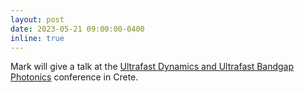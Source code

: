 ```yaml
---
layout: post
date: 2023-05-21 09:00:00-0400
inline: true
---
```


Mark will give a talk at the [Ultrafast Dynamics and Ultrafast Bandgap Photonics](https://udm-ubp2023.eventsadmin.com/Home/Welcome) conference in Crete.